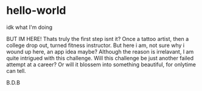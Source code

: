 # hello-world
idk what I'm doing 

BUT IM HERE! Thats truly the first step isnt it? 
Once a tattoo artist, then a college drop out, turned fitness instructor.
But here i am, not sure why i wound up here, an app idea maybe? Although the reason is irrelavant, I am quite intrigued with this challenge.
Will this challenge be just another failed attempt at a career? Or will it blossem into something beautiful, for onlytime can tell. 


B.D.B
